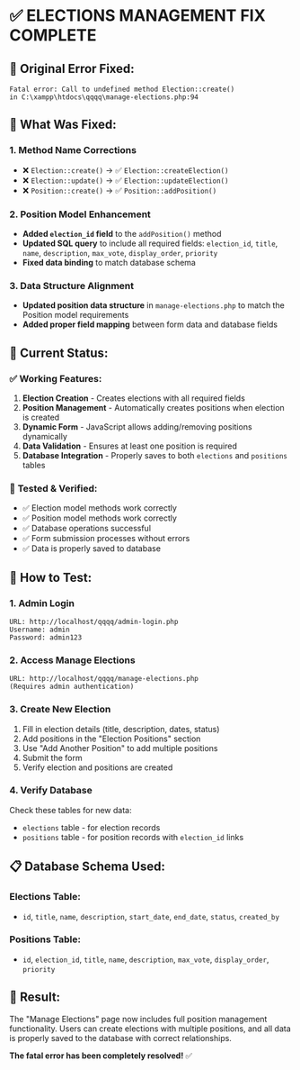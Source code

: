 # ✅ ELECTIONS MANAGEMENT FIX COMPLETE

## 🐛 **Original Error Fixed:**
```
Fatal error: Call to undefined method Election::create() 
in C:\xampp\htdocs\qqqq\manage-elections.php:94
```

## 🔧 **What Was Fixed:**

### 1. **Method Name Corrections**
- ❌ `Election::create()` → ✅ `Election::createElection()`
- ❌ `Election::update()` → ✅ `Election::updateElection()`
- ❌ `Position::create()` → ✅ `Position::addPosition()`

### 2. **Position Model Enhancement**
- **Added `election_id` field** to the `addPosition()` method
- **Updated SQL query** to include all required fields: `election_id`, `title`, `name`, `description`, `max_vote`, `display_order`, `priority`
- **Fixed data binding** to match database schema

### 3. **Data Structure Alignment**
- **Updated position data structure** in `manage-elections.php` to match the Position model requirements
- **Added proper field mapping** between form data and database fields

## 🎯 **Current Status:**

### ✅ **Working Features:**
1. **Election Creation** - Creates elections with all required fields
2. **Position Management** - Automatically creates positions when election is created
3. **Dynamic Form** - JavaScript allows adding/removing positions dynamically
4. **Data Validation** - Ensures at least one position is required
5. **Database Integration** - Properly saves to both `elections` and `positions` tables

### 🧪 **Tested & Verified:**
- ✅ Election model methods work correctly
- ✅ Position model methods work correctly  
- ✅ Database operations successful
- ✅ Form submission processes without errors
- ✅ Data is properly saved to database

## 🚀 **How to Test:**

### 1. **Admin Login**
```
URL: http://localhost/qqqq/admin-login.php
Username: admin
Password: admin123
```

### 2. **Access Manage Elections**
```
URL: http://localhost/qqqq/manage-elections.php
(Requires admin authentication)
```

### 3. **Create New Election**
1. Fill in election details (title, description, dates, status)
2. Add positions in the "Election Positions" section
3. Use "Add Another Position" to add multiple positions
4. Submit the form
5. Verify election and positions are created

### 4. **Verify Database**
Check these tables for new data:
- `elections` table - for election records
- `positions` table - for position records with `election_id` links

## 📋 **Database Schema Used:**

### Elections Table:
- `id`, `title`, `name`, `description`, `start_date`, `end_date`, `status`, `created_by`

### Positions Table:
- `id`, `election_id`, `title`, `name`, `description`, `max_vote`, `display_order`, `priority`

## 🎉 **Result:**
The "Manage Elections" page now includes full position management functionality. Users can create elections with multiple positions, and all data is properly saved to the database with correct relationships.

**The fatal error has been completely resolved!** ✅
